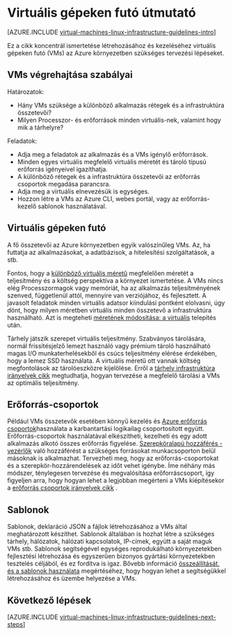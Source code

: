 <properties
    pageTitle="Linux virtuális gépeken futó irányelvek |} Microsoft Azure"
    description="További tudnivalók a fontos tervezéséhez és kivitelezéséhez alapelve Linux virtuális gépeken futó telepítésével az Azure:"
    documentationCenter=""
    services="virtual-machines-linux"
    authors="iainfoulds"
    manager="timlt"
    editor=""
    tags="azure-resource-manager"/>

<tags
    ms.service="virtual-machines-linux"
    ms.workload="infrastructure-services"
    ms.tgt_pltfrm="vm-linux"
    ms.devlang="na"
    ms.topic="article"
    ms.date="09/08/2016"
    ms.author="iainfou"/>

# <a name="virtual-machines-guidelines"></a>Virtuális gépeken futó útmutató

[AZURE.INCLUDE [virtual-machines-linux-infrastructure-guidelines-intro](../../includes/virtual-machines-linux-infrastructure-guidelines-intro.md)] 

Ez a cikk koncentrál ismertetése létrehozásához és kezeléséhez virtuális gépeken futó (VMs) az Azure környezetben szükséges tervezési lépéseket.

## <a name="implementation-guidelines-for-vms"></a>VMs végrehajtása szabályai
Határozatok:

- Hány VMs szüksége a különböző alkalmazás rétegek és a infrastruktúra összetevői?
- Milyen Processzor- és erőforrások minden virtuális-nek, valamint hogy mik a tárhelyre?

Feladatok:

- Adja meg a feladatok az alkalmazás és a VMs igénylő erőforrások.
- Minden egyes virtuális megfelelő virtuális méretét és tároló típusú erőforrás igényeivel igazíthatja.
- A különböző rétegek és a infrastruktúra összetevői az erőforrás csoportok megadása parancsra.
- Adja meg a virtuális elnevezésük is egységes.
- Hozzon létre a VMs az Azure CLI, webes portál, vagy az erőforrás-kezelő sablonok használatával.

## <a name="virtual-machines"></a>Virtuális gépeken futó

A fő összetevői az Azure környezetben egyik valószínűleg VMs. Az, ha futtatja az alkalmazásokat, a adatbázisok, a hitelesítési szolgáltatások, a stb.

Fontos, hogy a [különböző virtuális méretű](virtual-machines-linux-sizes.md) megfelelően méretét a teljesítmény és a költség perspektíva a környezet ismertetése. A VMs nincs elég Processzormagok vagy memóriát, ha az alkalmazás teljesítményének szenved, függetlenül attól, mennyire van verziójához, és fejlesztett. A javasolt feladatok minden virtuális adatsor kiindulási pontként elolvasni, úgy dönt, hogy milyen méretben virtuális minden összetevő a infrastruktúra használható. Azt is megteheti [méretének módosítása: a virtuális](virtual-machines-linux-change-vm-size.md) telepítés után.

Tárhely játszik szerepet virtuális teljesítmény. Szabványos tárolására, normál frissítésjelző lemezt használó vagy prémium tároló használható magas I/O munkaterhelésekből és csúcs teljesítmény elérése érdekében, hogy a lemez SSD használata. A virtuális méretű ott vannak költség megfontolások az tárolóeszközre kijelölése. Erről a [tárhely infrastruktúra irányelvek cikk](virtual-machines-linux-infrastructure-storage-solutions-guidelines.md) megtudhatja, hogyan tervezése a megfelelő tárolási a VMs az optimális teljesítmény.


## <a name="resource-groups"></a>Erőforrás-csoportok
Például VMs összetevők esetében könnyű kezelés és [Azure erőforrás csoportok](../azure-resource-manager/resource-group-overview.md)használata a karbantartási logikailag csoportosított együtt. Erőforrás-csoportok használatával elkészítheti, kezelheti és egy adott alkalmazás alkotó összes erőforrás figyelése. [Szerepköralapú hozzáférés - vezérlők](../active-directory/role-based-access-control-what-is.md) való hozzáférést a szükséges forrásokat munkacsoporton belül másoknak is alkalmazhat. Tervezheti meg, hogy az erőforrás-csoportokat és a szerepkör-hozzárendelések az időt vehet igénybe. Íme néhány más módszer, ténylegesen tervezése és megvalósítása erőforráscsoport, így figyeljen arra, hogy hogyan lehet a legjobban megérteni a VMs kiépítésekor a [erőforrás csoportok irányelvek cikk](virtual-machines-linux-infrastructure-resource-groups-guidelines.md) .


## <a name="templates"></a>Sablonok 
Sablonok, deklaráció JSON a fájlok létrehozásához a VMs által meghatározott készíthet. Sablonok általában is hozhat létre a szükséges tárhely, hálózatok, hálózati kapcsolatok, IP-címek, együtt a saját maguk VMs stb. Sablonok segítségével egységes reprodukálható környezetekben fejlesztési létrehozása és egyszerűen bizonyos gyártási környezetekben tesztelés céljából, és ez fordítva is igaz. Bővebb információ [összeállítását, és a sablonok használata](../azure-resource-manager/resource-group-overview.md#template-deployment) megértéséhez, hogy hogyan lehet a segítségükkel létrehozásához és üzembe helyezése a VMs.


## <a name="next-steps"></a>Következő lépések
[AZURE.INCLUDE [virtual-machines-linux-infrastructure-guidelines-next-steps](../../includes/virtual-machines-linux-infrastructure-guidelines-next-steps.md)] 